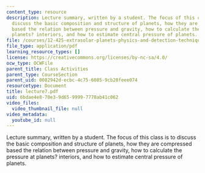 ```yaml
---
content_type: resource
description: Lecture summary, written by a student. The focus of this class is to
  discuss the basic composition and structure of planets, how they are compressed
  based the relation between pressure and gravity, how to calculate the pressure at
  planets? interiors, and how to estimate central pressure of planets.
file: /courses/12-425-extrasolar-planets-physics-and-detection-techniques-fall-2007/6bdae4e870e39d6599997778ab41c062_lecture7.pdf
file_type: application/pdf
learning_resource_types: []
license: https://creativecommons.org/licenses/by-nc-sa/4.0/
ocw_type: OCWFile
parent_title: Class Activities
parent_type: CourseSection
parent_uid: 0082942d-ecbc-4c75-6085-9cb28feee074
resourcetype: Document
title: lecture7.pdf
uid: 6bdae4e8-70e3-9d65-9999-7778ab41c062
video_files:
  video_thumbnail_file: null
video_metadata:
  youtube_id: null
---
```

Lecture summary, written by a student. The focus of this class is to discuss the basic composition and structure of planets, how they are compressed based the relation between pressure and gravity, how to calculate the pressure at planets? interiors, and how to estimate central pressure of planets.